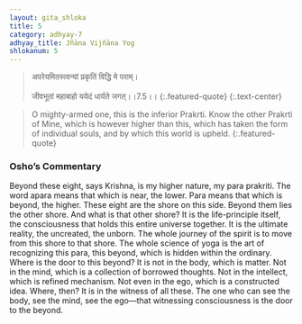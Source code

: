 ```yaml
---
layout: gita_shloka
title: 5
category: adhyay-7
adhyay_title: Jñāna Vijñāna Yog
shlokanum: 5
---
```


> अपरेयमितस्त्वन्यां प्रकृतिं विद्धि मे पराम्।<br><br>जीवभूतां महाबाहो ययेदं धार्यते जगत्।।7.5।।
{:.featured-quote}
{:.text-center}

> O mighty-armed one, this is the inferior Prakrti. Know the other Prakrti of Mine, which is however higher than this, which has taken the form of individual souls, and by which this world is upheld.
{:.featured-quote}

### Osho’s Commentary
Beyond these eight, says Krishna, is my higher nature, my para prakriti. The word apara means that which is near, the lower. Para means that which is beyond, the higher.
These eight are the shore on this side. Beyond them lies the other shore. And what is that other shore? It is the life-principle itself, the consciousness that holds this entire universe together. It is the ultimate reality, the uncreated, the unborn.
The whole journey of the spirit is to move from this shore to that shore. The whole science of yoga is the art of recognizing this para, this beyond, which is hidden within the ordinary.
Where is the door to this beyond? It is not in the body, which is matter. Not in the mind, which is a collection of borrowed thoughts. Not in the intellect, which is refined mechanism. Not even in the ego, which is a constructed idea. Where, then? It is in the witness of all these. The one who can see the body, see the mind, see the ego—that witnessing consciousness is the door to the beyond.
